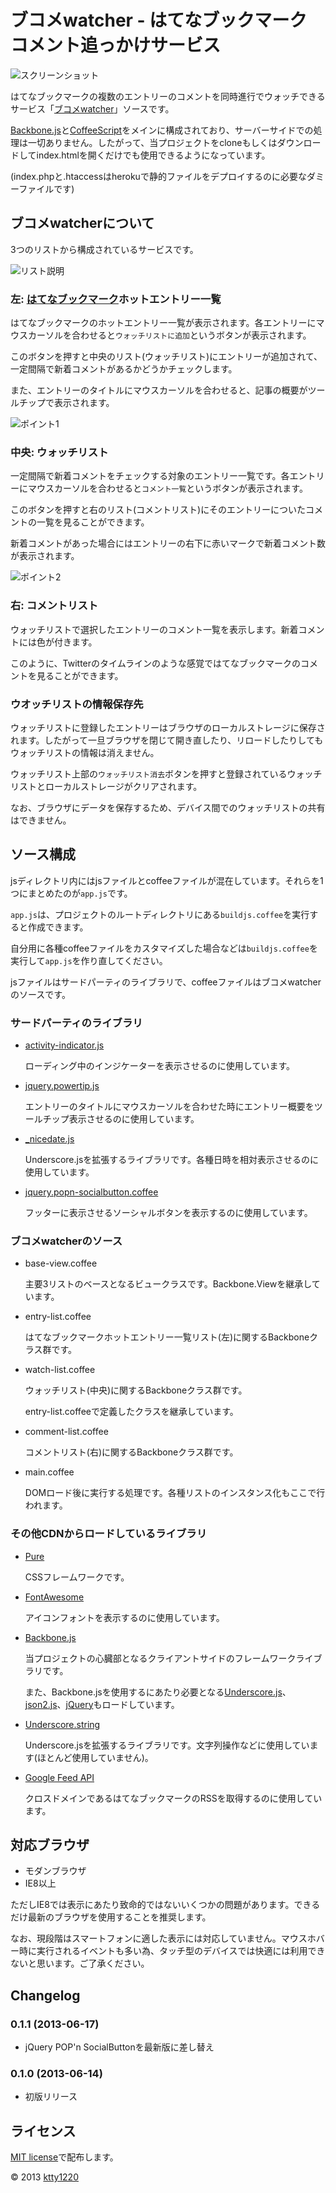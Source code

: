 # ブコメwatcher - はてなブックマーク コメント追っかけサービス

![スクリーンショット](ss/main.png)

はてなブックマークの複数のエントリーのコメントを同時進行でウォッチできるサービス「[ブコメwatcher](http://bucome-watcher.herokuapp.com/)」ソースです。

[Backbone.js](http://backbonejs.org/)と[CoffeeScript](http://coffeescript.org/)をメインに構成されており、サーバーサイドでの処理は一切ありません。したがって、当プロジェクトをcloneもしくはダウンロードしてindex.htmlを開くだけでも使用できるようになっています。

(index.phpと.htaccessはherokuで静的ファイルをデプロイするのに必要なダミーファイルです)

## ブコメwatcherについて

3つのリストから構成されているサービスです。

![リスト説明](ss/list.png)

### 左: [はてなブックマーク](http://b.hatena.ne.jp/)ホットエントリー一覧

はてなブックマークのホットエントリー一覧が表示されます。各エントリーにマウスカーソルを合わせると`ウォッチリストに追加`というボタンが表示されます。

このボタンを押すと中央のリスト(ウォッチリスト)にエントリーが追加されて、一定間隔で新着コメントがあるかどうかチェックします。

また、エントリーのタイトルにマウスカーソルを合わせると、記事の概要がツールチップで表示されます。

![ポイント1](ss/point1.png)

### 中央: ウォッチリスト

一定間隔で新着コメントをチェックする対象のエントリー一覧です。各エントリーにマウスカーソルを合わせると`コメント一覧`というボタンが表示されます。

このボタンを押すと右のリスト(コメントリスト)にそのエントリーについたコメントの一覧を見ることができます。

新着コメントがあった場合にはエントリーの右下に赤いマークで新着コメント数が表示されます。

![ポイント2](ss/point2.png)

### 右: コメントリスト

ウォッチリストで選択したエントリーのコメント一覧を表示します。新着コメントには色が付きます。

このように、Twitterのタイムラインのような感覚ではてなブックマークのコメントを見ることができます。

### ウオッチリストの情報保存先

ウォッチリストに登録したエントリーはブラウザのローカルストレージに保存されます。したがって一旦ブラウザを閉じて開き直したり、リロードしたりしてもウォッチリストの情報は消えません。

ウォッチリスト上部の`ウォッチリスト消去`ボタンを押すと登録されているウォッチリストとローカルストレージがクリアされます。

なお、ブラウザにデータを保存するため、デバイス間でのウォッチリストの共有はできません。

## ソース構成

jsディレクトリ内にはjsファイルとcoffeeファイルが混在しています。それらを1つにまとめたのが`app.js`です。

`app.js`は、プロジェクトのルートディレクトリにある`buildjs.coffee`を実行すると作成できます。

自分用に各種coffeeファイルをカスタマイズした場合などは`buildjs.coffee`を実行して`app.js`を作り直してください。

jsファイルはサードパーティのライブラリで、coffeeファイルはブコメwatcherのソースです。

### サードパーティのライブラリ

* [activity-indicator.js](http://neteye.github.io/activity-indicator.html)

    ローディング中のインジケーターを表示させるのに使用しています。

* [jquery.powertip.js](http://stevenbenner.github.io/jquery-powertip/)

    エントリーのタイトルにマウスカーソルを合わせた時にエントリー概要をツールチップ表示させるのに使用しています。

* [\_nicedate.js](http://d.hatena.ne.jp/piglovesyou/20111105/1320516029)

    Underscore.jsを拡張するライブラリです。各種日時を相対表示させるのに使用しています。

* [jquery.popn-socialbutton.coffee](https://github.com/ktty1220/jquery.popn-socialbutton)

    フッターに表示させるソーシャルボタンを表示するのに使用しています。

### ブコメwatcherのソース

* base-view.coffee

    主要3リストのベースとなるビュークラスです。Backbone.Viewを継承しています。

* entry-list.coffee

    はてなブックマークホットエントリー一覧リスト(左)に関するBackboneクラス群です。

* watch-list.coffee

    ウォッチリスト(中央)に関するBackboneクラス群です。

    entry-list.coffeeで定義したクラスを継承しています。

* comment-list.coffee

    コメントリスト(右)に関するBackboneクラス群です。 
    
* main.coffee

    DOMロード後に実行する処理です。各種リストのインスタンス化もここで行われます。

### その他CDNからロードしているライブラリ

* [Pure](http://purecss.io/)

    CSSフレームワークです。

* [FontAwesome](http://fortawesome.github.io/Font-Awesome/)

    アイコンフォントを表示するのに使用しています。

* [Backbone.js](http://backbonejs.org/)

    当プロジェクトの心臓部となるクライアントサイドのフレームワークライブラリです。

    また、Backbone.jsを使用するにあたり必要となる[Underscore.js](http://underscorejs.org/)、[json2.js](https://github.com/douglascrockford/JSON-js)、[jQuery](http://jquery.com/)もロードしています。

* [Underscore.string](http://epeli.github.io/underscore.string/)

    Underscore.jsを拡張するライブラリです。文字列操作などに使用しています(ほとんど使用していません)。

* [Google Feed API](https://developers.google.com/feed/v1/devguide?hl=ja)

    クロスドメインであるはてなブックマークのRSSを取得するのに使用しています。

## 対応ブラウザ

* モダンブラウザ
* IE8以上

ただしIE8では表示にあたり致命的ではないいくつかの問題があります。できるだけ最新のブラウザを使用することを推奨します。

なお、現段階はスマートフォンに適した表示には対応していません。マウスホバー時に実行されるイベントも多い為、タッチ型のデバイスでは快適には利用できないと思います。ご了承ください。

## Changelog

### 0.1.1 (2013-06-17)

* jQuery POP'n SocialButtonを最新版に差し替え

### 0.1.0 (2013-06-14)

* 初版リリース

## ライセンス

[MIT license](http://www.opensource.org/licenses/mit-license)で配布します。

&copy; 2013 [ktty1220](mailto:ktty1220@gmail.com)

